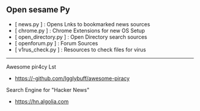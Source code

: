 ## Open sesame Py 

- [ news.py ] : Opens Lnks to bookmarked news sources 
- [ chrome.py ] : Chrome Extensions for new OS Setup
- [ open_directory.py ] : Open Directory search sources 
- [ openforum.py ] : Forum Sources 
- [ v1rus_check.py ] : Resources to check files for virus

* * * 

Awesome pir4cy Lst
- https://-github.com/Igglybuff/awesome-piracy

Search Engine for "Hacker News"
- https://hn.algolia.com
